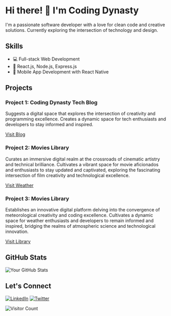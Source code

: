 <!-- Header -->
# Hi there! 👋 I'm Coding Dynasty

<!-- Introduction -->
I'm a passionate software developer with a love for clean code and creative solutions. Currently exploring the intersection of technology and design.

<!-- Skills -->
## Skills
- 💻 Full-stack Web Development
- 🚀 React.js, Node.js, Express.js
- 📱 Mobile App Development with React Native

<!-- Projects -->
## Projects
### Project 1: Coding Dynasty Tech Blog
Suggests a digital space that explores the intersection of creativity and programming excellence. Creates a dynamic space for tech enthusiasts and developers to stay informed and inspired.

[Visit Blog](https://coding-dynasty.xyz)

### Project 2: Movies Library
Curates an immersive digital realm at the crossroads of cinematic artistry and technical brilliance. Cultivates a vibrant space for movie aficionados and enthusiasts to stay updated and captivated, exploring the fascinating intersection of film creativity and technological excellence.

[Visit Weather](https://weather.coding-dynasty.xyz)

### Project 3: Movies Library
Establishes an innovative digital platform delving into the convergence of meteorological creativity and coding excellence. Cultivates a dynamic space for weather enthusiasts and developers to remain informed and inspired, bridging the realms of atmospheric science and technological innovation.

[Visit Library](https://weather.coding-dynasty.xyz)

<!-- GitHub Stats -->
## GitHub Stats
![Your GitHub Stats](https://github-readme-stats.vercel.app/api?username=coding-dynasty&show_icons=true&count_private=true&theme=radical)

<!-- Social Media Links -->
## Let's Connect
[![LinkedIn](https://img.shields.io/badge/LinkedIn-YourName-blue)]([https://www.linkedin.com/in/yourname/](https://www.linkedin.com/in/ali-eljerrari-80a123153?utm_source=share&utm_campaign=share_via&utm_content=profile&utm_medium=android_app))
[![Twitter](https://img.shields.io/badge/Twitter-@yourusername-blue)]([https://twitter.com/yourusername](https://twitter.com/Coding__Dynasty))

<!-- Footer -->
![Visitor Count](https://visitor-badge.glitch.me/badge?page_id=yourusername.yourusername)

